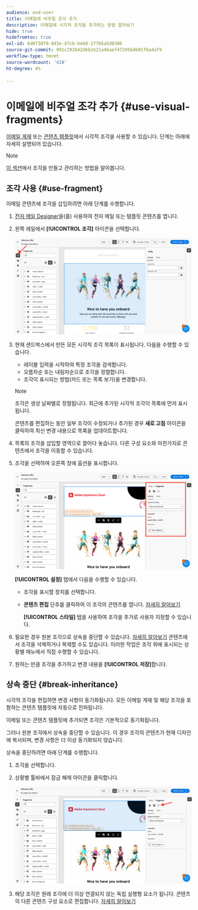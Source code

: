```yaml
---
audience: end-user
title: 이메일에 비주얼 조각 추가
description: 이메일에 시각적 조각을 추가하는 방법 알아보기
hide: true
hidefromtoc: true
exl-id: 6d6f38f9-9d3e-47cb-beb8-177b5a5d8306
source-git-commit: 991c292b42dbb2e21a46aef47295bd601f6a4af9
workflow-type: tm+mt
source-wordcount: '418'
ht-degree: 4%

---
```


# 이메일에 비주얼 조각 추가 {#use-visual-fragments}

[이메일 게재](get-started-email-designer.md) 또는 [콘텐츠 템플릿](use-email-templates.md)에서 시각적 조각을 사용할 수 있습니다. 단계는 아래에 자세히 설명되어 있습니다.


>[!NOTE]
>
>[이 섹션](fragments.md)에서 조각을 만들고 관리하는 방법을 알아봅니다.


## 조각 사용 {#use-fragment}

이메일 콘텐츠에 조각을 삽입하려면 아래 단계를 수행합니다.

1. [전자 메일 Designer](get-started-email-designer.md)을(를) 사용하여 전자 메일 또는 템플릿 콘텐츠를 엽니다.

1. 왼쪽 레일에서 **[!UICONTROL 조각]** 아이콘을 선택합니다.

   ![](assets/fragments-in-designer.png)

1. 현재 샌드박스에서 만든 모든 시각적 조각 목록이 표시됩니다. 다음을 수행할 수 있습니다.

   * 레이블 입력을 시작하여 특정 조각을 검색합니다.
   * 오름차순 또는 내림차순으로 조각을 정렬합니다.
   * 조각이 표시되는 방법(카드 또는 목록 보기)을 변경합니다.

   >[!NOTE]
   >
   >조각은 생성 날짜별로 정렬됩니다. 최근에 추가된 시각적 조각이 목록에 먼저 표시됩니다.

   콘텐츠를 편집하는 동안 일부 조각이 수정되거나 추가된 경우 **새로 고침** 아이콘을 클릭하여 최신 변경 내용으로 목록을 업데이트합니다.

1. 목록의 조각을 삽입할 영역으로 끌어다 놓습니다. 다른 구성 요소와 마찬가지로 콘텐츠에서 조각을 이동할 수 있습니다.

1. 조각을 선택하여 오른쪽 창에 옵션을 표시합니다.

   ![](assets/fragment-right-pane.png)

   **[!UICONTROL 설정]** 탭에서 다음을 수행할 수 있습니다.

   * 조각을 표시할 장치를 선택합니다.
   * **콘텐츠 편집** 단추를 클릭하여 이 조각의 콘텐츠를 엽니다. [자세히 알아보기](../email/fragments.md#edit-fragments)

     **[!UICONTROL 스타일]** 탭을 사용하여 조각을 추가로 사용자 지정할 수 있습니다.

1. 필요한 경우 원본 조각으로 상속을 중단할 수 있습니다. [자세히 알아보기](#break-inheritance)
콘텐츠에서 조각을 삭제하거나 복제할 수도 있습니다. 이러한 작업은 조각 위에 표시되는 상황별 메뉴에서 직접 수행할 수 있습니다.

1. 원하는 만큼 조각을 추가하고 변경 내용을 **[!UICONTROL 저장]**&#x200B;합니다.

## 상속 중단 {#break-inheritance}

시각적 조각을 편집하면 변경 사항이 동기화됩니다. 모든 이메일 게재 및 해당 조각을 포함하는 콘텐츠 템플릿에 자동으로 전파됩니다.

이메일 또는 콘텐츠 템플릿에 추가되면 조각은 기본적으로 동기화됩니다.

그러나 원본 조각에서 상속을 중단할 수 있습니다. 이 경우 조각의 콘텐츠가 현재 디자인에 복사되며, 변경 사항은 더 이상 동기화되지 않습니다.

상속을 중단하려면 아래 단계를 수행합니다.

1. 조각을 선택합니다.

1. 상황별 툴바에서 잠금 해제 아이콘을 클릭합니다.

   ![](assets/fragment-break-inheritance.png)

1. 해당 조각은 원래 조각에 더 이상 연결되지 않는 독립 실행형 요소가 됩니다. 콘텐츠의 다른 콘텐츠 구성 요소로 편집합니다. [자세히 알아보기](content-components.md)
